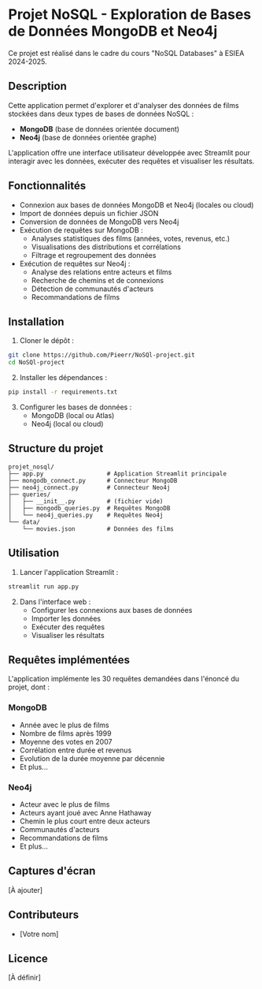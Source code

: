 # Projet NoSQL - Exploration de Bases de Données MongoDB et Neo4j

Ce projet est réalisé dans le cadre du cours "NoSQL Databases" à ESIEA 2024-2025.

## Description

Cette application permet d'explorer et d'analyser des données de films stockées dans deux types de bases de données NoSQL :
- **MongoDB** (base de données orientée document)
- **Neo4j** (base de données orientée graphe)

L'application offre une interface utilisateur développée avec Streamlit pour interagir avec les données, exécuter des requêtes et visualiser les résultats.

## Fonctionnalités

- Connexion aux bases de données MongoDB et Neo4j (locales ou cloud)
- Import de données depuis un fichier JSON
- Conversion de données de MongoDB vers Neo4j
- Exécution de requêtes sur MongoDB :
  - Analyses statistiques des films (années, votes, revenus, etc.)
  - Visualisations des distributions et corrélations
  - Filtrage et regroupement des données
- Exécution de requêtes sur Neo4j :
  - Analyse des relations entre acteurs et films
  - Recherche de chemins et de connexions
  - Détection de communautés d'acteurs
  - Recommandations de films

## Installation

1. Cloner le dépôt :
```bash
git clone https://github.com/Pieerr/NoSQl-project.git
cd NoSQl-project
```

2. Installer les dépendances :
```bash
pip install -r requirements.txt
```

3. Configurer les bases de données :
   - MongoDB (local ou Atlas)
   - Neo4j (local ou cloud)

## Structure du projet

```
projet_nosql/
├── app.py                  # Application Streamlit principale
├── mongodb_connect.py      # Connecteur MongoDB
├── neo4j_connect.py        # Connecteur Neo4j
├── queries/
│   ├── __init__.py         # (fichier vide)
│   ├── mongodb_queries.py  # Requêtes MongoDB
│   └── neo4j_queries.py    # Requêtes Neo4j
└── data/
    └── movies.json         # Données des films
```

## Utilisation

1. Lancer l'application Streamlit :
```bash
streamlit run app.py
```

2. Dans l'interface web :
   - Configurer les connexions aux bases de données
   - Importer les données
   - Exécuter des requêtes
   - Visualiser les résultats

## Requêtes implémentées

L'application implémente les 30 requêtes demandées dans l'énoncé du projet, dont :

### MongoDB
- Année avec le plus de films
- Nombre de films après 1999
- Moyenne des votes en 2007
- Corrélation entre durée et revenus
- Evolution de la durée moyenne par décennie
- Et plus...

### Neo4j
- Acteur avec le plus de films
- Acteurs ayant joué avec Anne Hathaway
- Chemin le plus court entre deux acteurs
- Communautés d'acteurs
- Recommandations de films
- Et plus...

## Captures d'écran

[À ajouter]

## Contributeurs

- [Votre nom]

## Licence

[À définir]
